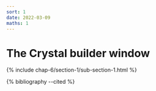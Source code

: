 ```yaml
---
sort: 1
date: 2022-03-09
maths: 1
---
```


# The Crystal builder window

{% include chap-6/section-1/sub-section-1.html %}

{% bibliography --cited %}

